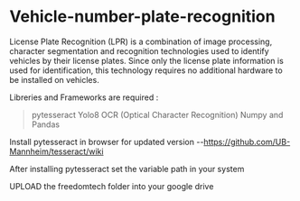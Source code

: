 # Vehicle-number-plate-recognition
License Plate Recognition (LPR) is a combination of image processing, character segmentation and recognition technologies used to identify vehicles by their license plates. Since only the license plate information is used for identification, this technology requires no additional hardware to be installed on vehicles.

Libreries and Frameworks are required : 
  > pytesseract
  > Yolo8
  > OCR (Optical Character Recognition)
  > Numpy and Pandas


Install pytesseract in browser for updated version
  --https://github.com/UB-Mannheim/tesseract/wiki

After installing pytesseract set the variable path in your system

UPLOAD the freedomtech folder into your google drive  
